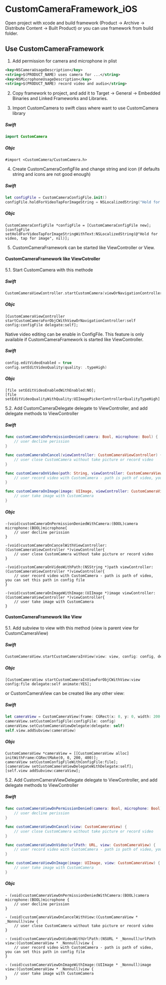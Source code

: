 # CustomCameraFramework_iOS

Open project with xcode and build framework (Product -> Archive -> Distribute Content -> Built Product) or you can use framework from build folder.

## Use CustomCameraFramework

1. Add permission for camera and microphone in plist
```xml
<key>NSCameraUsageDescription</key>
<string>$(PRODUCT_NAME) uses camera for ...</string>
<key>NSMicrophoneUsageDescription</key>
<string>$(PRODUCT_NAME) record video and audio</string>
```
2. Copy framework to project, and add it to Target -> General -> Embedded Binaries and Linked Frameworks and Libraries.

3. Import CustomCamera to swift class where want to use CustomCamera library
##### Swift
```swift
import CustomCamera
```
##### Objc
```objc
#import <CustomCamera/CustomCamera.h>
```
4. Create CustomCameraConfigFile and change string and icon (if defaults string and icons are not good enough)
##### Swift
```swift
let configFile = CustomCameraConfigFile.init() 
configFile.holdForVideoTapForImageString = NSLocalizedString("Hold for video, tap for image", comment: "")
```
##### Objc
```objc
CustomCameraConfigFile *configFile = [CustomCameraConfigFile new];
[configFile setHoldForVideoTapForImageStringWithText:NSLocalizedString(@"Hold for video, tap for image", nil)];
```
5. CustomCameraFramework can be started like ViewController or View. 
#### CustomCameraFramework like ViewCotroller
5.1. Start CustomCamera with this methode
##### Swift
```swift
CustomCameraViewController.startCustomCamera(viewOrNavigationController: self, config: configFile, delegate: self)
```
##### Objc
```objc
[CustomCameraViewController startCustomCameraForObjCWithViewOrNavigationController:self config:configFile delegate:self];
```
Native video editing can be enable in ConfigFile. This feature is only available if CustomCameraFramework is started like ViewController.
##### Swift
```swift
config.editVideoEnabled = true
config.setEditVideoQuality(quality: .typeHigh)
```
##### Objc
```objc
[file setEditVideoEnabledWithEnabled:NO];
[file setEditVideoQualityWithQuality:UIImagePickerControllerQualityTypeHigh]
```
5.2. Add CustomCameraDelegate delegate to ViewController, and add delegate methods to ViewController
##### Swift
```swift
func customCameraOnPermissionDenied(camera: Bool, microphone: Bool) {
	// user decline perission
}

func customCameraOnCancel(viewController: CustomCameraViewController) {
	// user close CustomCamera without take picture or record video
}

func customCameraOnVideo(path: String, viewController: CustomCameraViewController) {
	// user record video with CustomCamera - path is path of video, you can set this path in config file
}

func customCameraOnImage(image: UIImage, viewController: CustomCameraViewController) {
	// user take image with CustomCamera
}
```
##### Objc
```objc
-(void)customCameraOnPermissionDeniedWithCamera:(BOOL)camera microphone:(BOOL)microphone{
	// user decline perission
}

-(void)customCameraOnCancelWithViewController:(CustomCameraViewController *)viewController{
	// user close CustomCamera without take picture or record video
}

-(void)customCameraOnVideoWithPath:(NSString *)path viewController:(CustomCameraViewController *)viewController{
	// user record video with CustomCamera - path is path of video, you can set this path in config file
}

-(void)customCameraOnImageWithImage:(UIImage *)image viewController:(CustomCameraViewController *)viewController{
	// user take image with CustomCamera
}
```
#### CustomCameraFramework like View
5.1. Add subview to view with this method (view is parent view for CustomCameraView)
##### Swift
```swift
CustomCameraView.startCustomCameraInView(view: view, config: config, delegate: self, animate: true)
```
##### Objc
```objc
[CustomCameraView startCustomCameraInViewForObjCWithView:view config:file delegate:self animate:YES];
```
or CustomCameraView can be created like any other view:
##### Swift
```swift
let cameraView = CustomCameraView(frame: CGRect(x: 0, y: 0, width: 200, height: 400))
cameraView.setCustomConfigFile(configFile: config)
cameraView.setCustomCameraViewDelegate(delegate: self)
self.view.addSubview(cameraView)
```
##### Objc
```objc
CustomCameraView *cameraView = [[CustomCameraView alloc] initWithFrame:CGRectMake(0, 0, 200, 400)];
cameraView setCustomConfigFileWithConfigFile:file];
[cameraView setCustomCameraViewDelegateWithDelegate:self];
[self.view addSubview:cameraView];
```
5.2. Add CustomCameraViewDelegate delegate to ViewController, and add delegate methods to ViewController
##### Swift
```swift
func customCameraViewOnPermissionDenied(camera: Bool, microphone: Bool) {
	// user decline perission
}

func customCameraViewOnCancel(view: CustomCameraView) {
	// user close CustomCamera without take picture or record video
}

func customCameraViewOnVideo(urlPath: URL, view: CustomCameraView) {
	// user record video with CustomCamera - path is path of video, you can set this path in config file
}

func customCameraViewOnImage(image: UIImage, view: CustomCameraView) {
	// user take image with CustomCamera
}
```
##### Objc
```objc
- (void)customCameraViewOnPermissionDeniedWithCamera:(BOOL)camera microphone:(BOOL)microphone {
	// user decline perission
}

- (void)customCameraViewOnCancelWithView:(CustomCameraView * _Nonnull)view {
	// user close CustomCamera without take picture or record video
}

- (void)customCameraViewOnVideoWithUrlPath:(NSURL * _Nonnull)urlPath view:(CustomCameraView * _Nonnull)view {
	// user record video with CustomCamera - path is path of video, you can set this path in config file
}

- (void)customCameraViewOnImageWithImage:(UIImage * _Nonnull)image view:(CustomCameraView * _Nonnull)view {
	// user take image with CustomCamera
}
```
